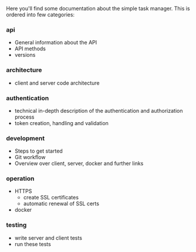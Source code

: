 Here you'll find some documentation about the simple task manager. This is ordered into few categories:

### api
* General information about the API
* API methods
* versions

### architecture
* client and server code architecture

### authentication
* technical in-depth description of the authentication and authorization process
* token creation, handling and validation

### development

* Steps to get started
* Git workflow
* Overview over client, server, docker and further links

### operation
* HTTPS
    * create SSL certificates
    * automatic renewal of SSL certs
* docker

### testing
* write server and client tests
* run these tests